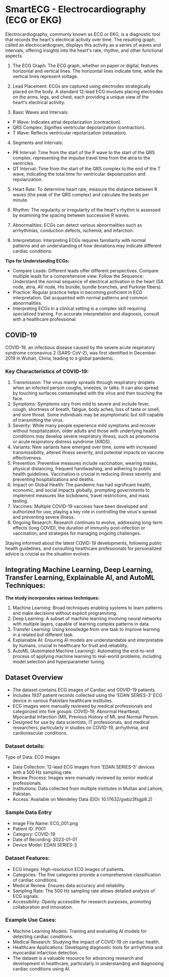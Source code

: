 # SmartECG - Electrocardiography (ECG or EKG)
Electrocardiography, commonly known as ECG or EKG, is a diagnostic tool that records the heart's electrical activity over time. The resulting graph, called an electrocardiogram, displays this activity as a series of waves and intervals, offering insights into the heart's rate, rhythm, and other functional aspects.

1. The ECG Graph:
The ECG graph, whether on paper or digital, features horizontal and vertical lines. The horizontal lines indicate time, while the vertical lines represent voltage.

2. Lead Placement:
ECGs are captured using electrodes strategically placed on the body. A standard 12-lead ECG involves placing electrodes on the arms, legs, and chest, each providing a unique view of the heart's electrical activity.

3. Basic Waves and Intervals:
- P Wave: Indicates atrial depolarization (contraction).
- QRS Complex: Signifies ventricular depolarization (contraction).
- T Wave: Reflects ventricular repolarization (relaxation).

4. Segments and Intervals:
- PR Interval: Time from the start of the P wave to the start of the QRS complex, representing the impulse travel time from the atria to the ventricles.
- QT Interval: Time from the start of the QRS complex to the end of the T wave, indicating the total time for ventricular depolarization and repolarization.

5. Heart Rate:
To determine heart rate, measure the distance between R waves (the peak of the QRS complex) and calculate the beats per minute.

6. Rhythm:
The regularity or irregularity of the heart's rhythm is assessed by examining the spacing between successive R waves.

7. Abnormalities:
ECGs can detect various abnormalities such as arrhythmias, conduction defects, ischemia, and infarction.

8. Interpretation:
Interpreting ECGs requires familiarity with normal patterns and an understanding of how deviations may indicate different cardiac conditions.

**Tips for Understanding ECGs:**
- Compare Leads: Different leads offer different perspectives. Compare multiple leads for a comprehensive view.
Follow the Sequence: Understand the normal sequence of electrical activation in the heart (SA node, atria, AV node, His bundle, bundle branches, and Purkinje fibers).
- Practice: Regular practice helps in becoming proficient in ECG interpretation. Get acquainted with normal patterns and common abnormalities.
- Interpreting ECGs in a clinical setting is a complex skill requiring specialized training. For accurate interpretation and diagnosis, consult with a healthcare professional.

## COVID-19
COVID-19, an infectious disease caused by the severe acute respiratory syndrome coronavirus 2 (SARS-CoV-2), was first identified in December 2019 in Wuhan, China, leading to a global pandemic.

### Key Characteristics of COVID-19:
1. Transmission:
The virus mainly spreads through respiratory droplets when an infected person coughs, sneezes, or talks. It can also spread by touching surfaces contaminated with the virus and then touching the face.
2. Symptoms:
Symptoms vary from mild to severe and include fever, cough, shortness of breath, fatigue, body aches, loss of taste or smell, and sore throat. Some individuals may be asymptomatic but still capable of transmitting the virus.
3. Severity:
While many people experience mild symptoms and recover without hospitalization, older adults and those with underlying health conditions may develop severe respiratory illness, such as pneumonia or acute respiratory distress syndrome (ARDS).
4. Variants:
New variants have emerged over time, some with increased transmissibility, altered illness severity, and potential impacts on vaccine effectiveness.
5. Prevention:
Preventive measures include vaccination, wearing masks, physical distancing, frequent handwashing, and adhering to public health guidelines. Vaccination is crucial in reducing illness severity and preventing hospitalizations and deaths.
6. Impact on Global Health:
The pandemic has had significant health, economic, and social impacts globally, prompting governments to implement measures like lockdowns, travel restrictions, and mass testing.
7. Vaccines:
Multiple COVID-19 vaccines have been developed and authorized for use, playing a key role in controlling the virus's spread and preventing severe illness.
8. Ongoing Research:
Research continues to evolve, addressing long-term effects (long COVID), the duration of immunity post-infection or vaccination, and strategies for managing ongoing challenges.

Staying informed about the latest COVID-19 developments, following public health guidelines, and consulting healthcare professionals for personalized advice is crucial as the situation evolves.

## Integrating Machine Learning, Deep Learning, Transfer Learning, Explainable AI, and AutoML Techniques:
**The study incorporates various techniques:**
1. Machine Learning: Broad techniques enabling systems to learn patterns and make decisions without explicit programming.
2. Deep Learning: A subset of machine learning involving neural networks with multiple layers, capable of learning complex patterns in data.
3. Transfer Learning: Using knowledge from one task to improve learning in a related but different task.
4. Explainable AI: Ensuring AI models are understandable and interpretable by humans, crucial in healthcare for trust and reliability.
5. AutoML (Automated Machine Learning): Automating the end-to-end process of applying machine learning to real-world problems, including model selection and hyperparameter tuning.

## Dataset Overview
- The dataset contains ECG images of Cardiac and COVID-19 patients.
- Includes 1937 patient records collected using the 'EDAN SERIES-3' ECG device in various Pakistani healthcare institutes.
- ECG images were manually reviewed by medical professionals and categorized into five groups: COVID-19, Abnormal Heartbeat, Myocardial Infarction (MI), Previous History of MI, and Normal Person.
- Designed for use by data scientists, IT professionals, and medical researchers, particularly in studies on COVID-19, arrhythmia, and cardiovascular conditions.
### Dataset details:
Type of Data: ECG images
- Data Collection: 12-lead ECG images from 'EDAN SERIES-3' devices with a 500 Hz sampling rate.
- Review Process: Images were manually reviewed by senior medical professionals.
- Institutions: Data collected from multiple institutes in Multan and Lahore, Pakistan.
- Access: Available on Mendeley Data (DOI: 10.17632/gwbz3fsgp8.2)

### Sample Data Entry
- Image File Name: ECG_001.png
- Patient ID: P001
- Category: COVID-19
- Date of Recording: 2023-01-01
- Device Model: EDAN SERIES-3

### **Dataset Features:**
- ECG Images: High-resolution ECG images of patients.
- Categories: The five categories provide a comprehensive classification of cardiac conditions.
- Medical Review: Ensures data accuracy and reliability.
- Sampling Rate: The 500 Hz sampling rate allows detailed analysis of ECG signals.
- Accessibility: Openly accessible for research purposes, promoting collaboration and innovation.

### **Example Use Cases:**
- Machine Learning Models: Training and evaluating AI models for detecting cardiac conditions.
- Medical Research: Studying the impact of COVID-19 on cardiac health.
- Healthcare Applications: Developing diagnostic tools for arrhythmia and myocardial infarction detection.
- The dataset is a valuable resource for advancing research and development in healthcare, particularly in understanding and diagnosing cardiac conditions using AI.









